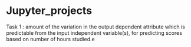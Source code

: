 # Jupyter_projects
Task 1 : amount of the variation in the output dependent attribute which is predictable from the input independent variable(s), for predicting scores based on number of hours studied.e
